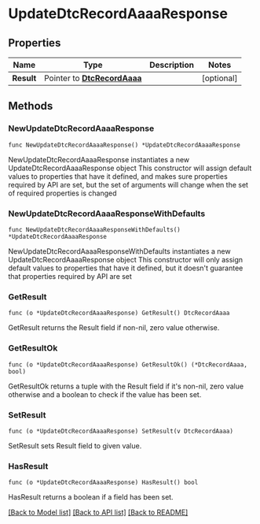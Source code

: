 # UpdateDtcRecordAaaaResponse

## Properties

Name | Type | Description | Notes
------------ | ------------- | ------------- | -------------
**Result** | Pointer to [**DtcRecordAaaa**](DtcRecordAaaa.md) |  | [optional] 

## Methods

### NewUpdateDtcRecordAaaaResponse

`func NewUpdateDtcRecordAaaaResponse() *UpdateDtcRecordAaaaResponse`

NewUpdateDtcRecordAaaaResponse instantiates a new UpdateDtcRecordAaaaResponse object
This constructor will assign default values to properties that have it defined,
and makes sure properties required by API are set, but the set of arguments
will change when the set of required properties is changed

### NewUpdateDtcRecordAaaaResponseWithDefaults

`func NewUpdateDtcRecordAaaaResponseWithDefaults() *UpdateDtcRecordAaaaResponse`

NewUpdateDtcRecordAaaaResponseWithDefaults instantiates a new UpdateDtcRecordAaaaResponse object
This constructor will only assign default values to properties that have it defined,
but it doesn't guarantee that properties required by API are set

### GetResult

`func (o *UpdateDtcRecordAaaaResponse) GetResult() DtcRecordAaaa`

GetResult returns the Result field if non-nil, zero value otherwise.

### GetResultOk

`func (o *UpdateDtcRecordAaaaResponse) GetResultOk() (*DtcRecordAaaa, bool)`

GetResultOk returns a tuple with the Result field if it's non-nil, zero value otherwise
and a boolean to check if the value has been set.

### SetResult

`func (o *UpdateDtcRecordAaaaResponse) SetResult(v DtcRecordAaaa)`

SetResult sets Result field to given value.

### HasResult

`func (o *UpdateDtcRecordAaaaResponse) HasResult() bool`

HasResult returns a boolean if a field has been set.


[[Back to Model list]](../README.md#documentation-for-models) [[Back to API list]](../README.md#documentation-for-api-endpoints) [[Back to README]](../README.md)


